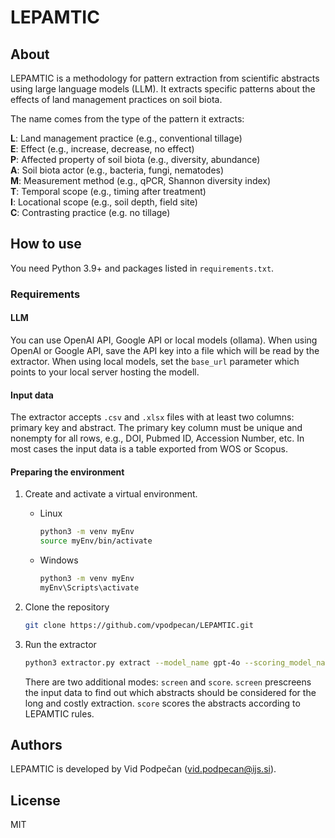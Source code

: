 # LEPAMTIC

## About

LEPAMTIC is a methodology for pattern extraction from scientific abstracts using large language models (LLM).
It extracts specific patterns about the effects of land management practices on soil biota.

The name comes from the type of the pattern it extracts:

**L**: Land management practice (e.g., conventional tillage)  
**E**: Effect (e.g., increase, decrease, no effect)  
**P**: Affected property of soil biota (e.g., diversity, abundance)  
**A**: Soil biota actor (e.g., bacteria, fungi, nematodes)  
**M**: Measurement method (e.g., qPCR, Shannon diversity index)  
**T**: Temporal scope (e.g., timing after treatment)  
**I**: Locational scope (e.g., soil depth, field site)  
**C**: Contrasting practice (e.g. no tillage) 

## How to use

You need Python 3.9+ and packages listed in `requirements.txt`.


### Requirements

#### LLM
You can use OpenAI API, Google API or local models (ollama). When using OpenAI or Google API, save the API key into a file which will be read by the extractor. 
When using local models, set the `base_url` parameter which points to your local server hosting the modell.

#### Input data
The extractor accepts `.csv` and `.xlsx` files with at least two columns: primary key and abstract.
The primary key column must be unique and nonempty for all rows, e.g., DOI, Pubmed ID, Accession Number, etc.
In most cases the input data is a table exported from WOS or Scopus.


#### Preparing the environment

1. Create and activate a virtual environment.

    - Linux
      ```bash
      python3 -m venv myEnv
      source myEnv/bin/activate
      ```
  
    - Windows
      ```bash
      python3 -m venv myEnv
      myEnv\Scripts\activate
      ```
      
2. Clone the repository
    ```bash
    git clone https://github.com/vpodpecan/LEPAMTIC.git
    ```
3. Run the extractor
    ```bash
    python3 extractor.py extract --model_name gpt-4o --scoring_model_name o3 --actor_file data/LLM_actors_list_V2.csv --input_file my_data.csv --output_dir results --openai_keyfile api_keys/openai_api_key --primary_key "UT (Unique ID)" --abstract_column "Abstract"
    ```
    There are two additional modes: `screen` and `score`. `screen` prescreens the input data to find out which abstracts should be considered for the long and costly extraction.
   `score` scores the abstracts according to LEPAMTIC rules.


## Authors

LEPAMTIC is developed by Vid Podpečan (vid.podpecan@ijs.si).

## License

MIT
